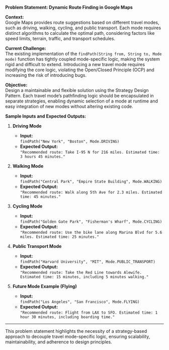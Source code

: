 **Problem Statement: Dynamic Route Finding in Google Maps**

**Context:**  
Google Maps provides route suggestions based on different travel modes, such as driving, walking, cycling, and public transport. Each mode requires distinct algorithms to calculate the optimal path, considering factors like speed limits, terrain, traffic, and transport schedules.

**Current Challenge:**  
The existing implementation of the `findPath(String from, String to, Mode mode)` function has tightly coupled mode-specific logic, making the system rigid and difficult to extend. Introducing a new travel mode requires modifying the core logic, violating the Open/Closed Principle (OCP) and increasing the risk of introducing bugs.

**Objective:**  
Design a maintainable and flexible solution using the Strategy Design Pattern. Each travel mode’s pathfinding logic should be encapsulated in separate strategies, enabling dynamic selection of a mode at runtime and easy integration of new modes without altering existing code.

**Sample Inputs and Expected Outputs:**

1. **Driving Mode**

   - **Input:**  
     `findPath("New York", "Boston", Mode.DRIVING)`
   - **Expected Output:**  
     `"Recommended route: Take I-95 N for 216 miles. Estimated time: 3 hours 45 minutes."`

2. **Walking Mode**

   - **Input:**  
     `findPath("Central Park", "Empire State Building", Mode.WALKING)`
   - **Expected Output:**  
     `"Recommended route: Walk along 5th Ave for 2.3 miles. Estimated time: 45 minutes."`

3. **Cycling Mode**

   - **Input:**  
     `findPath("Golden Gate Park", "Fisherman's Wharf", Mode.CYCLING)`
   - **Expected Output:**  
     `"Recommended route: Use the bike lane along Marina Blvd for 5.6 miles. Estimated time: 25 minutes."`

4. **Public Transport Mode**

   - **Input:**  
     `findPath("Harvard University", "MIT", Mode.PUBLIC_TRANSPORT)`
   - **Expected Output:**  
     `"Recommended route: Take the Red Line towards Alewife. Estimated time: 15 minutes, including 5 minutes walking."`

5. **Future Mode Example (Flying)**
   - **Input:**  
     `findPath("Los Angeles", "San Francisco", Mode.FLYING)`
   - **Expected Output:**  
     `"Recommended route: Flight from LAX to SFO. Estimated time: 1 hour 30 minutes, including boarding time."`

---

This problem statement highlights the necessity of a strategy-based approach to decouple travel mode-specific logic, ensuring scalability, maintainability, and adherence to design principles.

